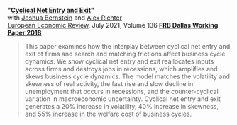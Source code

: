 **"[Cyclical Net Entry and Exit](BRT_EntryExit.pdf)"**  
with [Joshua Bernstein](https://www.linkedin.com/in/joshua-bernstein-47baa332) and [Alex Richter](http://www.alexrichterecon.com/)  
[European Economic Review](https://doi.org/10.1016/j.euroecorev.2021.103752), July 2021, Volume 136
**[FRB Dallas Working Paper 2018](https://doi.org/10.24149/wp2018r1)**

> This paper examines how the interplay between cyclical net entry and exit of firms and search and matching frictions affect business cycle dynamics. We show cyclical net entry and exit reallocates inputs across firms and destroys jobs in recessions, which amplifies and skews business cycle dynamics. The model matches the volatility and skewness of real activity, the fast rise and slow decline in unemployment that occurs in recessions, and the counter-cyclical variation in macroeconomic uncertainty. Cyclical net entry and exit generates a 20% increase in volatility, 40% increase in skewness, and 55% increase in the welfare cost of business cycles.